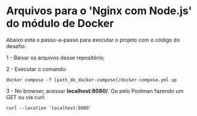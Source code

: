 # Arquivos para o 'Nginx com Node.js' do módulo de Docker

Abaixo está o passo-a-passo para executar o projeto com o código do desafio:

1 - Baixar os arquivos desse repositório; 

2 - Executar o comando: 

``` 
docker compose -f [path_do_docker-compose]/docker-compose.yml up 
```

3 - No browser, acessar **localhost:8080/**. Ou pelo Postman fazendo um GET
ou via curl:

```
curl --location 'localhost:8080'
```


